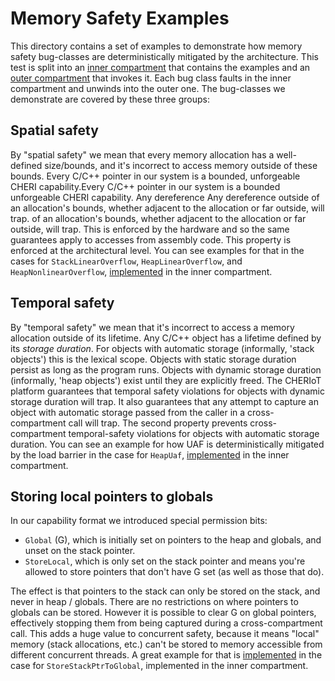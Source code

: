 Memory Safety Examples
======================

This directory contains a set of examples to demonstrate how memory safety bug-classes are deterministically mitigated by the architecture.
This test is split into an [inner compartment](memory_safety_inner.c) that contains the examples and an [outer compartment](memory_safety_runner.c) that invokes it.
Each bug class faults in the inner compartment and unwinds into the outer one.
The bug-classes we demonstrate are covered by these three groups:

## Spatial safety

By "spatial safety" we mean that every memory allocation has a well-defined size/bounds, and it's incorrect to access memory outside of these bounds. 
Every C/C++ pointer in our system is a bounded, unforgeable CHERI capability.Every C/C++ pointer in our system is a bounded unforgeable CHERI capability.
Any dereference Any dereference outside of an allocation's bounds, whether adjacent to the allocation or far outside, will trap. of an allocation's bounds, whether adjacent to the allocation or far outside, will trap.
This is enforced by the hardware and so the same guarantees apply to accesses from assembly code.
This property is enforced at the architectural level.
You can see examples for that in the cases for `StackLinearOverflow`, `HeapLinearOverflow`, and `HeapNonlinearOverflow`, [implemented](memory_safety_inner.cc:49) in the inner compartment.

## Temporal safety

By "temporal safety" we mean that it's incorrect to access a memory allocation outside of its lifetime.
Any C/C++ object has a lifetime defined by its *storage duration*.
For objects with automatic storage (informally, 'stack objects') this is the lexical scope.
Objects with static storage duration persist as long as the program runs.
Objects with dynamic storage duration (informally, 'heap objects') exist until they are explicitly freed.
The CHERIoT platform guarantees that temporal safety violations for objects with dynamic storage duration will trap.
It also guarantees that any attempt to capture an object with automatic storage passed from the caller in a cross-compartment call will trap.
The second property prevents cross-compartment temporal-safety violations for objects with automatic storage duration.
You can see an example for how UAF is deterministically mitigated by the load barrier in the case for `HeapUaf`, [implemented](memory_safety_inner.cc:91) in the inner compartment.

## Storing local pointers to globals

In our capability format we introduced special permission bits:
* `Global` (G), which is initially set on pointers to the heap and globals, and unset on the stack pointer.
* `StoreLocal`, which is only set on the stack pointer and means you're allowed to store pointers that don't have G set (as well as those that do).

The effect is that pointers to the stack can only be stored on the stack, and never in heap / globals.
There are no restrictions on where pointers to globals can be stored.
However it is possible to clear G on global pointers, effectively stopping them from being captured during a cross-compartment call.
This adds a huge value to concurrent safety, because it means "local" memory (stack allocations, etc.) can't be stored to memory accessible from different concurrent threads.
A great example for that is [implemented](memory_safety_inner.cc:113) in the case for `StoreStackPtrToGlobal`, implemented in the inner compartment.